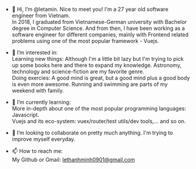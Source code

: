 - 👋 Hi, I’m @letamin. Nice to meet you!
I'm a 27 year old software engineer from Vietnam.  
In 2018, I graduated from Vietnamese-German university with Bachelor degree in Computer Science. And from then, I have been working as a software engineer for different companies, mainly with Frontend related problems using one of the most popular framework - Vuejs.  

- 👀 I’m interested in:    
Learning new things: Although I'm a little bit lazy but I'm trying to pick up some books here and there to expand my knowledge. Astronomy, technology and science-fiction are my favorite genre.  
Doing exercies: A good mind is great, but a good mind plus a good body is even more awesome. Running and swimming are parts of my weekend with family.  

- 🌱 I’m currently learning:  
More in-depth about one of the most popular programming languages: Javascript.  
Vuejs and its eco-system: vuex/router/test utils/dev tools,... and so on.

- 💞️ I’m looking to collaborate on pretty much anything. I'm trying to improve myself everyday.

- 📫 How to reach me:  
My Github or Gmail: lethanhminh0901@gmail.com

<!---
letamin/letamin is a ✨ special ✨ repository because its `README.md` (this file) appears on your GitHub profile.
You can click the Preview link to take a look at your changes.
--->
